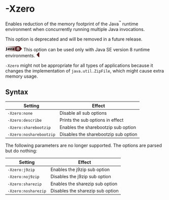 <!--
* Copyright (c) 2017, 2018 IBM Corp. and others
*
* This program and the accompanying materials are made
* available under the terms of the Eclipse Public License 2.0
* which accompanies this distribution and is available at
* https://www.eclipse.org/legal/epl-2.0/ or the Apache
* License, Version 2.0 which accompanies this distribution and
* is available at https://www.apache.org/licenses/LICENSE-2.0.
*
* This Source Code may also be made available under the
* following Secondary Licenses when the conditions for such
* availability set forth in the Eclipse Public License, v. 2.0
* are satisfied: GNU General Public License, version 2 with
* the GNU Classpath Exception [1] and GNU General Public
* License, version 2 with the OpenJDK Assembly Exception [2].
*
* [1] https://www.gnu.org/software/classpath/license.html
* [2] http://openjdk.java.net/legal/assembly-exception.html
*
* SPDX-License-Identifier: EPL-2.0 OR Apache-2.0 OR GPL-2.0 WITH
* Classpath-exception-2.0 OR LicenseRef-GPL-2.0 WITH Assembly-exception
-->

# -Xzero

Enables reduction of the memory footprint of the Java<sup>&trade;</sup> runtime environment when concurrently running multiple Java invocations.

This option is deprecated and will be removed in a future release.

![Start of content that applies only to Java 8 (LTS)](cr/java8.png) This option can be used only with Java SE version 8 runtime environments. ![End of content that applies only to Java 8 (LTS)](cr/java_close_lts.png)

`-Xzero` might not be appropriate for all types of applications because it changes the implementation of `java.util.ZipFile`, which might cause extra memory usage.

## Syntax

| Setting                 | Effect                               |
|-------------------------|--------------------------------------|
| `-Xzero:none`           | Disable all sub options              |
| `-Xzero:describe`       | Prints the sub options in effect     |
| `-Xzero:sharebootzip`   | Enables the sharebootzip sub option  |
| `-Xzero:nosharebootzip` | Disables the sharebootzip sub option |

The following parameters are no longer supported. The options are parsed but do nothing:

| Setting                 | Effect                               |
|-------------------------|--------------------------------------|
| `-Xzero:j9zip`          | Enables the j9zip sub option         |
| `-Xzero:noj9zip`        | Disables the j9zip sub option        |
| `-Xzero:sharezip`       | Enables the sharezip sub option      |
| `-Xzero:nosharezip`     | Disables the sharezip sub option     |




<!-- ==== END OF TOPIC ==== xzero.md ==== -->
